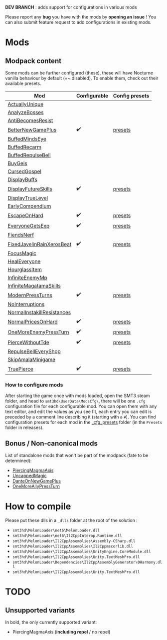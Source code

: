 **DEV BRANCH** : adds support for configurations in various mods

Please report any **bug** you have with the mods by **opening an issue** !
You can also submit feature request to add configurations in existing mods.

# Mods

## Modpack content

Some mods can be further configured (these), these will have Nocturne vanilla behaviour by default (=~ disabled). To enable them, check out their available presets.


| Mod | Configurable | Config presets |
|---|---|---|
| [ActuallyUnique](https://gamebanana.com/mods/443171) |  | |
| [AnalyzeBosses](https://gamebanana.com/mods/417551) |  | |
| [AntiBecomesResist](https://gamebanana.com/mods/407509) |  | |
| [BetterNewGamePlus](https://gamebanana.com/mods/433294) | :heavy_check_mark: | [presets](_cfg_presets/BetterNewGamePlus/) |
| [BuffedMindsEye](https://gamebanana.com/mods/407332) |  | |
| [BuffedRecarm](https://gamebanana.com/mods/407640) |  | |
| [BuffedRepulseBell](https://gamebanana.com/mods/380387) |  | |
| [BuyGeis](https://gamebanana.com/mods/381668) |  | |
| [CursedGospel](https://gamebanana.com/mods/443167) |  | |
| [DisplayBuffs](https://gamebanana.com/mods/436369) |  | |
| [DisplayFutureSkills](https://gamebanana.com/mods/374425) | :heavy_check_mark: | [presets](_cfg_presets/DisplayFutureSkills/) |
| [DisplayTrueLevel](https://gamebanana.com/mods/417721) |  | |
| [EarlyCompendium](https://gamebanana.com/mods/441592) |  | |
| [EscapeOnHard](https://gamebanana.com/mods/379292) | :heavy_check_mark: | [presets](_cfg_presets/EscapeOnHard/) |
| [EveryoneGetsExp](https://gamebanana.com/mods/378534) | :heavy_check_mark: | [presets](_cfg_presets/EveryoneGetsExp/) |
| [FiendsNerf](https://gamebanana.com/mods/442339) |  | |
| [FixedJavelinRainXerosBeat](https://gamebanana.com/mods/441774) | :heavy_check_mark: | [presets](_cfg_presets/FixedJavelinRainXerosBeat/) |
| [FocusMagic](https://gamebanana.com/mods/416965) |  | |
| [HealEveryone](https://gamebanana.com/mods/406830) |  | |
| [HourglassItem](https://gamebanana.com/mods/441740) |  | |
| [InfiniteEnemyMp](https://gamebanana.com/mods/442187) |  | |
| [InfiniteMagatamaSkills](https://gamebanana.com/mods/439135) |  | |
| [ModernPressTurns](https://gamebanana.com/mods/376130) | :heavy_check_mark: | [presets](_cfg_presets/ModernPressTurn/) |
| [NoInterruptions](https://gamebanana.com/mods/439208) |  | |
| [NormalInstakillResistances](https://gamebanana.com/mods/443155) |  | |
| [NormalPricesOnHard](https://gamebanana.com/mods/379115) | :heavy_check_mark: | [presets](_cfg_presets/NormalPricesOnHard/) |
| [OneMoreEnemyPressTurn](https://gamebanana.com/mods/412716) | :heavy_check_mark: | [presets](_cfg_presets/OneMoreEnemyPressTurn/) |
| [PierceWithoutTde](https://gamebanana.com/mods/412714) | :heavy_check_mark: | [presets](_cfg_presets/PierceWithoutTde/) |
| [RepulseBellEveryShop](https://gamebanana.com/mods/382242) |  | |
| [SkipAmalaMinigame](https://gamebanana.com/mods/415578) |  | |
| [TruePierce](https://gamebanana.com/mods/411510) | :heavy_check_mark: | [presets](_cfg_presets/TruePierce/) |

### How to configure mods

After starting the game once with mods loaded, open the SMT3 steam folder, and head to `smt3hd\UserData\ModsCfg\`, there will be one `.cfg` configuration file for each configurable mod.
You can open them with any text editor, and edit the values as you see fit, each entry you can edit is preceded by a comment line describing it (starting with a `#`). You can find configuration presets for each mod in the [_cfg_presets](_cfg_presets) folder (in the `Presets` folder in releases).

## Bonus / Non-canonical mods

List of standalone mods that won't be part of the modpack (fate to be determined):
- [PiercingMagmaAxis](https://gamebanana.com/mods/380326)
- [UncappedMagic](https://gamebanana.com/mods/416903)
- [DanteOnNewGamePlus](https://gamebanana.com/mods/439012)
- [OneMoreAllyPressTurn](https://gamebanana.com/mods/439139)


# How to compile
Please put these dlls in a `_dlls` folder at the root of the solution :
- `smt3hd\MelonLoader\net6\MelonLoader.dll`
- `smt3hd\MelonLoader\net6\Il2CppInterop.Runtime.dll`
- `smt3hd\MelonLoader\Il2CppAssemblies\Assembly-CSharp.dll`
- `smt3hd\MelonLoader\Il2CppAssemblies\Il2Cppmscorlib.dll`
- `smt3hd\MelonLoader\Il2CppAssemblies\UnityEngine.CoreModule.dll`
- `smt3hd\MelonLoader\Il2CppAssemblies\Unity.TextMeshPro.dll`
- `smt3hd\MelonLoader\Dependencies\Il2CppAssemblyGenerator\0Harmony.dll`
- `smt3hd\MelonLoader\Il2CppAssemblies\Unity.TextMeshPro.dll`


# TODO

## Unsupported variants

In bold, the only currently supported variant:
- PiercingMagmaAxis (**including repel** / no repel)